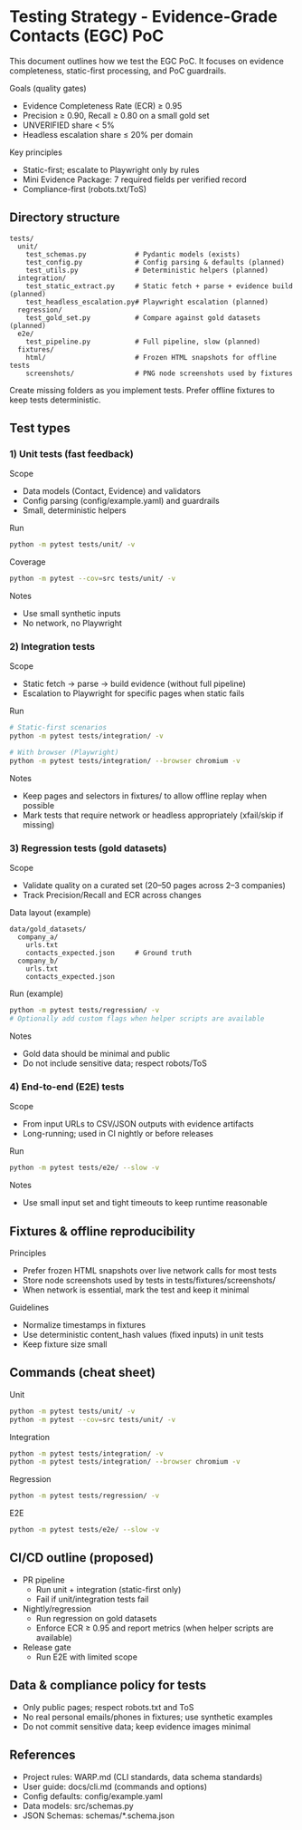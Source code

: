 # Testing Strategy - Evidence-Grade Contacts (EGC) PoC

This document outlines how we test the EGC PoC. It focuses on evidence completeness, static-first processing, and PoC guardrails.

Goals (quality gates)
- Evidence Completeness Rate (ECR) ≥ 0.95
- Precision ≥ 0.90, Recall ≥ 0.80 on a small gold set
- UNVERIFIED share < 5%
- Headless escalation share ≤ 20% per domain

Key principles
- Static-first; escalate to Playwright only by rules
- Mini Evidence Package: 7 required fields per verified record
- Compliance-first (robots.txt/ToS)

## Directory structure

```
tests/
  unit/
    test_schemas.py            # Pydantic models (exists)
    test_config.py             # Config parsing & defaults (planned)
    test_utils.py              # Deterministic helpers (planned)
  integration/
    test_static_extract.py     # Static fetch + parse + evidence build (planned)
    test_headless_escalation.py# Playwright escalation (planned)
  regression/
    test_gold_set.py           # Compare against gold datasets (planned)
  e2e/
    test_pipeline.py           # Full pipeline, slow (planned)
  fixtures/
    html/                      # Frozen HTML snapshots for offline tests
    screenshots/               # PNG node screenshots used by fixtures
```

Create missing folders as you implement tests. Prefer offline fixtures to keep tests deterministic.

## Test types

### 1) Unit tests (fast feedback)
Scope
- Data models (Contact, Evidence) and validators
- Config parsing (config/example.yaml) and guardrails
- Small, deterministic helpers

Run
```bash
python -m pytest tests/unit/ -v
```

Coverage
```bash
python -m pytest --cov=src tests/unit/ -v
```

Notes
- Use small synthetic inputs
- No network, no Playwright

### 2) Integration tests
Scope
- Static fetch → parse → build evidence (without full pipeline)
- Escalation to Playwright for specific pages when static fails

Run
```bash
# Static-first scenarios
python -m pytest tests/integration/ -v

# With browser (Playwright)
python -m pytest tests/integration/ --browser chromium -v
```

Notes
- Keep pages and selectors in fixtures/ to allow offline replay when possible
- Mark tests that require network or headless appropriately (xfail/skip if missing)

### 3) Regression tests (gold datasets)
Scope
- Validate quality on a curated set (20–50 pages across 2–3 companies)
- Track Precision/Recall and ECR across changes

Data layout (example)
```
data/gold_datasets/
  company_a/
    urls.txt
    contacts_expected.json     # Ground truth
  company_b/
    urls.txt
    contacts_expected.json
```

Run (example)
```bash
python -m pytest tests/regression/ -v
# Optionally add custom flags when helper scripts are available
```

Notes
- Gold data should be minimal and public
- Do not include sensitive data; respect robots/ToS

### 4) End-to-end (E2E) tests
Scope
- From input URLs to CSV/JSON outputs with evidence artifacts
- Long-running; used in CI nightly or before releases

Run
```bash
python -m pytest tests/e2e/ --slow -v
```

Notes
- Use small input set and tight timeouts to keep runtime reasonable

## Fixtures & offline reproducibility

Principles
- Prefer frozen HTML snapshots over live network calls for most tests
- Store node screenshots used by tests in tests/fixtures/screenshots/
- When network is essential, mark the test and keep it minimal

Guidelines
- Normalize timestamps in fixtures
- Use deterministic content_hash values (fixed inputs) in unit tests
- Keep fixture size small

## Commands (cheat sheet)

Unit
```bash
python -m pytest tests/unit/ -v
python -m pytest --cov=src tests/unit/ -v
```

Integration
```bash
python -m pytest tests/integration/ -v
python -m pytest tests/integration/ --browser chromium -v
```

Regression
```bash
python -m pytest tests/regression/ -v
```

E2E
```bash
python -m pytest tests/e2e/ --slow -v
```

## CI/CD outline (proposed)

- PR pipeline
  - Run unit + integration (static-first only)
  - Fail if unit/integration tests fail
- Nightly/regression
  - Run regression on gold datasets
  - Enforce ECR ≥ 0.95 and report metrics (when helper scripts are available)
- Release gate
  - Run E2E with limited scope

## Data & compliance policy for tests

- Only public pages; respect robots.txt and ToS
- No real personal emails/phones in fixtures; use synthetic examples
- Do not commit sensitive data; keep evidence images minimal

## References

- Project rules: WARP.md (CLI standards, data schema standards)
- User guide: docs/cli.md (commands and options)
- Config defaults: config/example.yaml
- Data models: src/schemas.py
- JSON Schemas: schemas/*.schema.json

